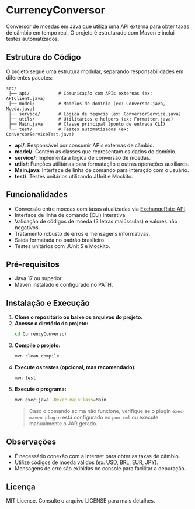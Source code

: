# CurrencyConversor

Conversor de moedas em Java que utiliza uma API externa para obter taxas de câmbio em tempo real. O projeto é estruturado com Maven e inclui testes automatizados.

## Estrutura do Código

O projeto segue uma estrutura modular, separando responsabilidades em diferentes pacotes:

```
src/
 ├── api/           # Comunicação com APIs externas (ex: APIClient.java)
 ├── model/         # Modelos de domínio (ex: Conversao.java, Moeda.java)
 ├── service/       # Lógica de negócio (ex: ConversorService.java)
 ├── utils/         # Utilitários e helpers (ex: Formatter.java)
 ├── Main.java      # Classe principal (ponto de entrada CLI)
 └── test/          # Testes automatizados (ex: ConversorServiceTest.java)
```

- **api/**: Responsável por consumir APIs externas de câmbio.
- **model/**: Contém as classes que representam os dados do domínio.
- **service/**: Implementa a lógica de conversão de moedas.
- **utils/**: Funções utilitárias para formatação e outras operações auxiliares.
- **Main.java**: Interface de linha de comando para interação com o usuário.
- **test/**: Testes unitários utilizando JUnit e Mockito.

## Funcionalidades

- Conversão entre moedas com taxas atualizadas via [ExchangeRate-API](https://www.exchangerate-api.com/).
- Interface de linha de comando (CLI) interativa.
- Validação de códigos de moeda (3 letras maiúsculas) e valores não negativos.
- Tratamento robusto de erros e mensagens informativas.
- Saída formatada no padrão brasileiro.
- Testes unitários com JUnit 5 e Mockito.

## Pré-requisitos

- Java 17 ou superior.
- Maven instalado e configurado no PATH.

## Instalação e Execução

1. **Clone o repositório ou baixe os arquivos do projeto.**
2. **Acesse o diretório do projeto:**
   ```sh
   cd CurrencyConversor
   ```
3. **Compile o projeto:**
   ```sh
   mvn clean compile
   ```
4. **Execute os testes (opcional, mas recomendado):**
   ```sh
   mvn test
   ```
5. **Execute o programa:**
   ```sh
   mvn exec:java -Dexec.mainClass=Main
   ```
   > Caso o comando acima não funcione, verifique se o plugin `exec-maven-plugin` está configurado no `pom.xml` ou execute manualmente o JAR gerado.

## Observações

- É necessário conexão com a internet para obter as taxas de câmbio.
- Utilize códigos de moeda válidos (ex: USD, BRL, EUR, JPY).
- Mensagens de erro são exibidas no console para facilitar a depuração.

## Licença

MIT License. Consulte o arquivo LICENSE para mais detalhes.
